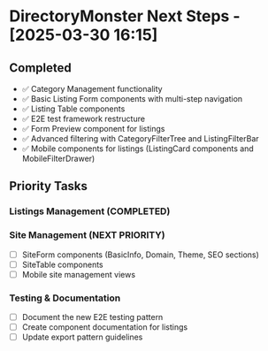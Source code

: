 # DirectoryMonster Next Steps - [2025-03-30 16:15]

## Completed
- ✅ Category Management functionality
- ✅ Basic Listing Form components with multi-step navigation
- ✅ Listing Table components
- ✅ E2E test framework restructure
- ✅ Form Preview component for listings
- ✅ Advanced filtering with CategoryFilterTree and ListingFilterBar
- ✅ Mobile components for listings (ListingCard components and MobileFilterDrawer)

## Priority Tasks

### Listings Management (COMPLETED)

### Site Management (NEXT PRIORITY)
- [ ] SiteForm components (BasicInfo, Domain, Theme, SEO sections)
- [ ] SiteTable components
- [ ] Mobile site management views

### Testing & Documentation
- [ ] Document the new E2E testing pattern
- [ ] Create component documentation for listings
- [ ] Update export pattern guidelines